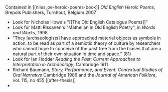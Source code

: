 Contained in [[niles_oe-heroic-poems-book]] *Old English Heroic Poems*, Brepols Publishers, Turnhout, Belgium 2007
- Look for Nicholas Howe's "[[The Old English Catalogue Poems]]"
- Look for Matti Rissanen's "Mathelian in Old English Poetry", in *Words and Works*, 1998
- "They [archaeologists] have approached material objects as symbols in action. to be read as part of a semiotic theory of culture by researchers who cannot hope to conceive of the past free from the biases that are a natural part of their own situation in time and space." (81)
- Look for Ian Hodder *Reading the Past: Current Approaches to Interpretation in Archaeology*, Cambridge 1911 
- Richard Baumann, *Story, Performance, and Event: Contextual Studies of Oral Narrative* Cambridge 1986 and the *Journal of American Folklore*, vol. 115, no 455 [[after-thesis]]
- 


